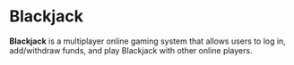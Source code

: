 # Blackjack

**Blackjack** is a multiplayer online gaming system that allows users to log in, add/withdraw funds, and play Blackjack with other online players.
